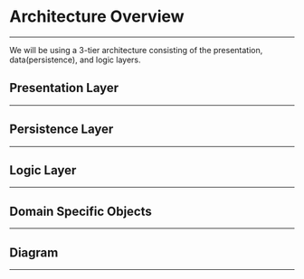 # Architecture Overview
---

We will be using a 3-tier architecture consisting of the presentation, data(persistence), and logic layers.

## Presentation Layer
---

## Persistence Layer
---
## Logic Layer
---
## Domain Specific Objects
---
## Diagram
---


